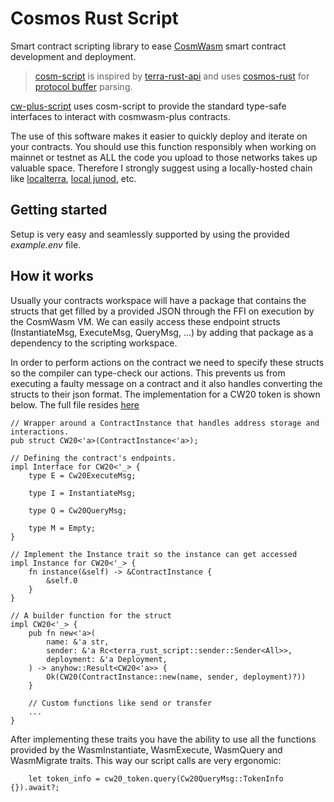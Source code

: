 # Cosmos Rust Script

Smart contract scripting library to ease [CosmWasm](https://cosmwasm.com/) smart contract development and deployment.

> [cosm-script](cosm-script/README.md) is inspired by [terra-rust-api](https://github.com/PFC-Validator/terra-rust) and uses [cosmos-rust](https://github.com/cosmos/cosmos-rust) for [protocol buffer](https://developers.google.com/protocol-buffers/docs/overview) parsing.

[cw-plus-script](cw-plus-script/README.md) uses cosm-script to provide the standard type-safe interfaces to interact with cosmwasm-plus contracts.

The use of this software makes it easier to quickly deploy and iterate on your contracts. You should use this function responsibly when working on mainnet or testnet as ALL the code you upload to those networks takes up valuable space. Therefore I strongly suggest using a locally-hosted chain like [localterra](https://github.com/terra-money/LocalTerra), [local junod](https://docs.junonetwork.io/smart-contracts-and-junod-development/junod-local-dev-setup), etc. 

## Getting started 
Setup is very easy and seamlessly supported by using the provided *example.env* file.
## How it works

Usually your contracts workspace will have a package that contains the structs that get filled by a provided JSON through the FFI on execution by the CosmWasm VM. 
We can easily access these endpoint structs (InstantiateMsg, ExecuteMsg, QueryMsg, ...) by adding that package as a dependency to the scripting workspace. 

In order to perform actions on the contract we need to specify these structs so the compiler can type-check our actions. This prevents us from executing a faulty message on a contract and it also handles converting the structs to their json format. The implementation for a CW20 token is shown below. The full file resides [here](cw-plus-script/src/cw20.rs)

```
// Wrapper around a ContractInstance that handles address storage and interactions.
pub struct CW20<'a>(ContractInstance<'a>);

// Defining the contract's endpoints.
impl Interface for CW20<'_> {
    type E = Cw20ExecuteMsg;

    type I = InstantiateMsg;

    type Q = Cw20QueryMsg;

    type M = Empty;
}

// Implement the Instance trait so the instance can get accessed
impl Instance for CW20<'_> {
    fn instance(&self) -> &ContractInstance {
        &self.0
    }
}

// A builder function for the struct
impl CW20<'_> {
    pub fn new<'a>(
        name: &'a str,
        sender: &'a Rc<terra_rust_script::sender::Sender<All>>,
        deployment: &'a Deployment,
    ) -> anyhow::Result<CW20<'a>> {
        Ok(CW20(ContractInstance::new(name, sender, deployment)?))
    }

    // Custom functions like send or transfer
    ...
}
```
After implementing these traits you have the ability to use all the functions provided by the WasmInstantiate, WasmExecute, WasmQuery and WasmMigrate traits. This way our script calls are very ergonomic: 

```
    let token_info = cw20_token.query(Cw20QueryMsg::TokenInfo {}).await?;
```
